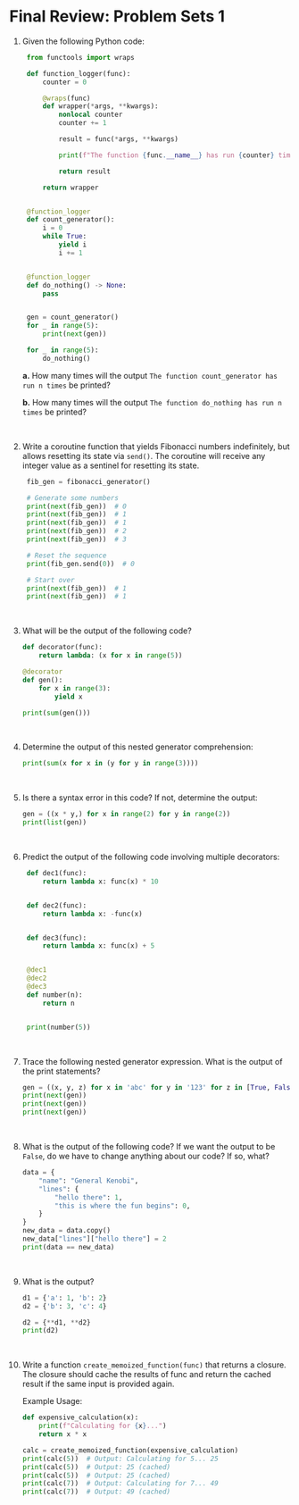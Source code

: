 # Final Review: Problem Sets 1

1. Given the following Python code:

   ```python
    from functools import wraps

    def function_logger(func):
        counter = 0

        @wraps(func)
        def wrapper(*args, **kwargs):
            nonlocal counter
            counter += 1

            result = func(*args, **kwargs)

            print(f"The function {func.__name__} has run {counter} times")

            return result

        return wrapper


    @function_logger
    def count_generator():
        i = 0
        while True:
            yield i
            i += 1


    @function_logger
    def do_nothing() -> None:
        pass


    gen = count_generator()
    for _ in range(5):
        print(next(gen))

    for _ in range(5):
        do_nothing()
   ```

   **a.** How many times will the output `The function count_generator has run n times` be printed?

   **b.** How many times will the output `The function do_nothing has run n times` be printed?

   &nbsp;

2. Write a coroutine function that yields Fibonacci numbers indefinitely, but allows resetting its state via `send()`. The coroutine will receive any integer value as a sentinel for resetting its state.

   ```python
    fib_gen = fibonacci_generator()

    # Generate some numbers
    print(next(fib_gen))  # 0
    print(next(fib_gen))  # 1
    print(next(fib_gen))  # 1
    print(next(fib_gen))  # 2
    print(next(fib_gen))  # 3

    # Reset the sequence
    print(fib_gen.send(0))  # 0

    # Start over
    print(next(fib_gen))  # 1
    print(next(fib_gen))  # 1
   ```

   &nbsp;

3. What will be the output of the following code?

   ```python
   def decorator(func):
       return lambda: (x for x in range(5))

   @decorator
   def gen():
       for x in range(3):
           yield x

   print(sum(gen()))

   ```

   &nbsp;

4. Determine the output of this nested generator comprehension:

   ```python
   print(sum(x for x in (y for y in range(3))))
   ```

   &nbsp;

5. Is there a syntax error in this code? If not, determine the output:

   ```python
   gen = ((x * y,) for x in range(2) for y in range(2))
   print(list(gen))
   ```

   &nbsp;

6. Predict the output of the following code involving multiple decorators:

   ```python
    def dec1(func):
        return lambda x: func(x) * 10


    def dec2(func):
        return lambda x: -func(x)


    def dec3(func):
        return lambda x: func(x) + 5


    @dec1
    @dec2
    @dec3
    def number(n):
        return n


    print(number(5))
   ```

   &nbsp;

7. Trace the following nested generator expression. What is the output of the print statements?

   ```python
   gen = ((x, y, z) for x in 'abc' for y in '123' for z in [True, False])
   print(next(gen))
   print(next(gen))
   print(next(gen))
   ```

   &nbsp;

8. What is the output of the following code? If we want the output to be `False`, do we have to change anything about our code? If so, what?

   ```python
   data = {
       "name": "General Kenobi",
       "lines": {
           "hello there": 1,
           "this is where the fun begins": 0,
       }
   }
   new_data = data.copy()
   new_data["lines"]["hello there"] = 2
   print(data == new_data)
   ```

   &nbsp;

9. What is the output?

   ```python
   d1 = {'a': 1, 'b': 2}
   d2 = {'b': 3, 'c': 4}

   d2 = {**d1, **d2}
   print(d2)
   ```

   &nbsp;

10. Write a function `create_memoized_function(func)` that returns a closure. The closure should cache the results of func and return the cached result if the same input is provided again.

    Example Usage:

    ```python
    def expensive_calculation(x):
        print(f"Calculating for {x}...")
        return x * x

    calc = create_memoized_function(expensive_calculation)
    print(calc(5))  # Output: Calculating for 5... 25
    print(calc(5))  # Output: 25 (cached)
    print(calc(5))  # Output: 25 (cached)
    print(calc(7))  # Output: Calculating for 7... 49
    print(calc(7))  # Output: 49 (cached)
    ```
